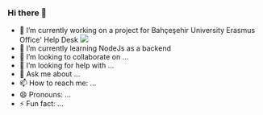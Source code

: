 ### Hi there 👋


- 🔭 I’m currently working on a project for Bahçeşehir University Erasmus Office' Help Desk 
![](C:\Users\gizem\Desktop\BAU-EXCHANGE\giriş.png)
- 🌱 I’m currently learning NodeJs as a backend 
- 👯 I’m looking to collaborate on ...
- 🤔 I’m looking for help with ...
- 💬 Ask me about ...
- 📫 How to reach me: ...
- 😄 Pronouns: ...
- ⚡ Fun fact: ...

